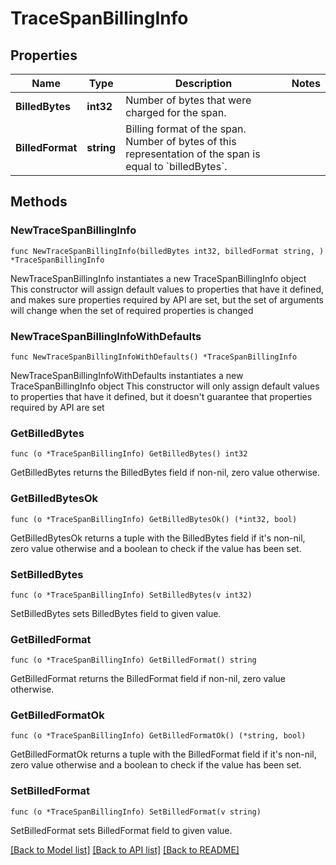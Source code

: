 # TraceSpanBillingInfo

## Properties

Name | Type | Description | Notes
------------ | ------------- | ------------- | -------------
**BilledBytes** | **int32** | Number of bytes that were charged for the span. | 
**BilledFormat** | **string** | Billing format of the span. Number of bytes of this representation of the span is equal to &#x60;billedBytes&#x60;. | 

## Methods

### NewTraceSpanBillingInfo

`func NewTraceSpanBillingInfo(billedBytes int32, billedFormat string, ) *TraceSpanBillingInfo`

NewTraceSpanBillingInfo instantiates a new TraceSpanBillingInfo object
This constructor will assign default values to properties that have it defined,
and makes sure properties required by API are set, but the set of arguments
will change when the set of required properties is changed

### NewTraceSpanBillingInfoWithDefaults

`func NewTraceSpanBillingInfoWithDefaults() *TraceSpanBillingInfo`

NewTraceSpanBillingInfoWithDefaults instantiates a new TraceSpanBillingInfo object
This constructor will only assign default values to properties that have it defined,
but it doesn't guarantee that properties required by API are set

### GetBilledBytes

`func (o *TraceSpanBillingInfo) GetBilledBytes() int32`

GetBilledBytes returns the BilledBytes field if non-nil, zero value otherwise.

### GetBilledBytesOk

`func (o *TraceSpanBillingInfo) GetBilledBytesOk() (*int32, bool)`

GetBilledBytesOk returns a tuple with the BilledBytes field if it's non-nil, zero value otherwise
and a boolean to check if the value has been set.

### SetBilledBytes

`func (o *TraceSpanBillingInfo) SetBilledBytes(v int32)`

SetBilledBytes sets BilledBytes field to given value.


### GetBilledFormat

`func (o *TraceSpanBillingInfo) GetBilledFormat() string`

GetBilledFormat returns the BilledFormat field if non-nil, zero value otherwise.

### GetBilledFormatOk

`func (o *TraceSpanBillingInfo) GetBilledFormatOk() (*string, bool)`

GetBilledFormatOk returns a tuple with the BilledFormat field if it's non-nil, zero value otherwise
and a boolean to check if the value has been set.

### SetBilledFormat

`func (o *TraceSpanBillingInfo) SetBilledFormat(v string)`

SetBilledFormat sets BilledFormat field to given value.



[[Back to Model list]](../README.md#documentation-for-models) [[Back to API list]](../README.md#documentation-for-api-endpoints) [[Back to README]](../README.md)


